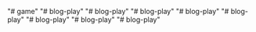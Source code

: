 "# game" 
"# blog-play" 
"# blog-play" 
"# blog-play" 
"# blog-play" 
"# blog-play" 
"# blog-play" 
"# blog-play" 
"# blog-play" 
